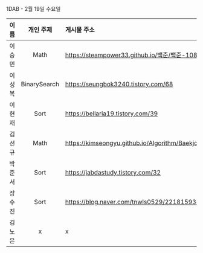 1DAB - 2월 19일 수요일

| 이름 | 개인 주제 | 게시물 주소 |
| :------: | :----------: | :---------------------------------------------------------- |
| 이승민 | Math | https://steampower33.github.io/백준/백준-10869-사칙연산/ |
| 이성복 | BinarySearch | https://seungbok3240.tistory.com/68 |
| 이현재 | Sort | https://bellaria19.tistory.com/39 |
| 김선규 | Math | https://kimseongyu.github.io/Algorithm/Baekjoon/2869.html |
| 박준서 | Sort | https://jabdastudy.tistory.com/32 |
| 장수진 | Sort | https://blog.naver.com/tnwls0529/221815934519 |
| 김노은 | x | x |